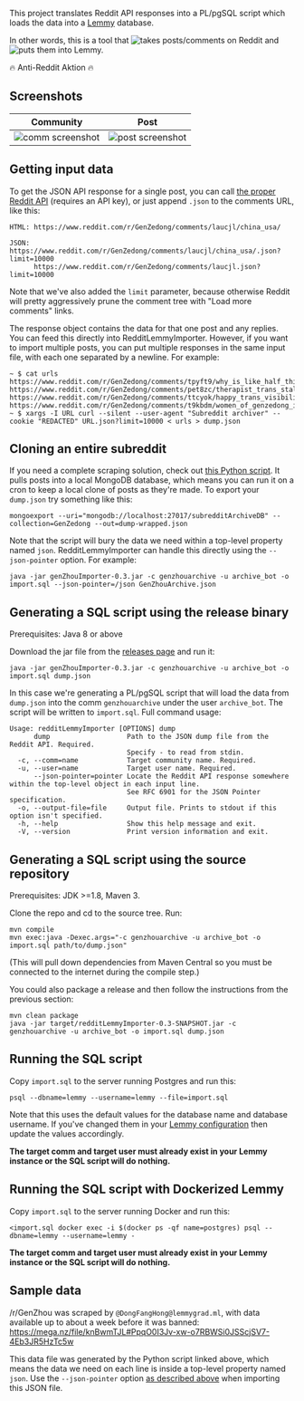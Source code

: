 This project translates Reddit API responses into a PL/pgSQL script which loads the data into a [Lemmy](https://github.com/LemmyNet/lemmy/) database.

In other words, this is a tool that ![takes](https://user-images.githubusercontent.com/95945959/166644376-d165623c-6d1c-4cb6-80e9-918040968446.png) posts/comments on Reddit and ![puts](https://user-images.githubusercontent.com/95945959/166644445-e29e1b37-51d2-4a81-ab4f-fb30efd39f10.png) them into Lemmy.

🔥 Anti-Reddit Aktion 🔥

## Screenshots

Community|Post
---|---
![comm screenshot](https://user-images.githubusercontent.com/95945959/166649549-1d4eddfc-2a4e-4b83-a8c4-ef5935584b30.png)|![post screenshot](https://user-images.githubusercontent.com/95945959/166649995-df61648f-4346-4d6d-8545-ad26414cbd7d.png)

## Getting input data

To get the JSON API response for a single post, you can call [the proper Reddit API](https://www.reddit.com/dev/api/#GET_comments_{article}) (requires an API key), or just append `.json` to the comments URL, like this:

```
HTML: https://www.reddit.com/r/GenZedong/comments/laucjl/china_usa/

JSON: https://www.reddit.com/r/GenZedong/comments/laucjl/china_usa/.json?limit=10000
      https://www.reddit.com/r/GenZedong/comments/laucjl.json?limit=10000
```

Note that we've also added the `limit` parameter, because otherwise Reddit will pretty aggressively prune the comment tree with "Load more comments" links.

The response object contains the data for that one post and any replies. You can feed this directly into RedditLemmyImporter. However, if you want to import multiple posts, you can put multiple responses in the same input file, with each one separated by a newline. For example:

```
~ $ cat urls
https://www.reddit.com/r/GenZedong/comments/tpyft9/why_is_like_half_this_sub_made_of_trans_women/
https://www.reddit.com/r/GenZedong/comments/pet8zc/therapist_trans_stalin_isnt_real_she_cant_hurt/
https://www.reddit.com/r/GenZedong/comments/ttcyok/happy_trans_visibility_day_comrades/
https://www.reddit.com/r/GenZedong/comments/t9kbdm/women_of_genzedong_i_congratulate_you_for_your_day/
~ $ xargs -I URL curl --silent --user-agent "Subreddit archiver" --cookie "REDACTED" URL.json?limit=10000 < urls > dump.json
```

## Cloning an entire subreddit

If you need a complete scraping solution, check out [this Python script](https://lemmygrad.ml/post/187006/comment/130292). It pulls posts into a local MongoDB database, which means you can run it on a cron to keep a local clone of posts as they're made. To export your `dump.json` try something like this:

```
mongoexport --uri="mongodb://localhost:27017/subredditArchiveDB" --collection=GenZedong --out=dump-wrapped.json
```

Note that the script will bury the data we need within a top-level property named `json`. RedditLemmyImporter can handle this directly using the `--json-pointer` option. For example:

```
java -jar genZhouImporter-0.3.jar -c genzhouarchive -u archive_bot -o import.sql --json-pointer=/json GenZhouArchive.json
```

## Generating a SQL script using the release binary

Prerequisites: Java 8 or above

Download the jar file from the [releases page](https://github.com/rileynull/RedditLemmyImporter/releases) and run it:

```
java -jar genZhouImporter-0.3.jar -c genzhouarchive -u archive_bot -o import.sql dump.json
```

In this case we're generating a PL/pgSQL script that will load the data from `dump.json` into the comm `genzhouarchive` under the user `archive_bot`. The script will be written to `import.sql`. Full command usage:

```
Usage: redditLemmyImporter [OPTIONS] dump
      dump                   Path to the JSON dump file from the Reddit API. Required.
                             Specify - to read from stdin.
  -c, --comm=name            Target community name. Required.
  -u, --user=name            Target user name. Required.
      --json-pointer=pointer Locate the Reddit API response somewhere within the top-level object in each input line.
                             See RFC 6901 for the JSON Pointer specification.
  -o, --output-file=file     Output file. Prints to stdout if this option isn't specified.
  -h, --help                 Show this help message and exit.
  -V, --version              Print version information and exit.
```

## Generating a SQL script using the source repository

Prerequisites: JDK >=1.8, Maven 3. 

Clone the repo and cd to the source tree. Run:

```
mvn compile
mvn exec:java -Dexec.args="-c genzhouarchive -u archive_bot -o import.sql path/to/dump.json"
```

(This will pull down dependencies from Maven Central so you must be connected to the internet during the compile step.)

You could also package a release and then follow the instructions from the previous section:

```
mvn clean package
java -jar target/redditLemmyImporter-0.3-SNAPSHOT.jar -c genzhouarchive -u archive_bot -o import.sql dump.json
```

## Running the SQL script

Copy `import.sql` to the server running Postgres and run this:

```
psql --dbname=lemmy --username=lemmy --file=import.sql
```

Note that this uses the default values for the database name and database username. If you've changed them in your [Lemmy configuration](https://join-lemmy.org/docs/en/administration/configuration.html#full-config-with-default-values) then update the values accordingly.

**The target comm and target user must already exist in your Lemmy instance or the SQL script will do nothing.**

## Running the SQL script with Dockerized Lemmy

Copy `import.sql` to the server running Docker and run this:

```
<import.sql docker exec -i $(docker ps -qf name=postgres) psql --dbname=lemmy --username=lemmy -
```

**The target comm and target user must already exist in your Lemmy instance or the SQL script will do nothing.**

## Sample data

/r/GenZhou was scraped by `@DongFangHong@lemmygrad.ml`, with data available up to about a week before it was banned:  
https://mega.nz/file/knBwmTJL#PpqO0I3Jv-xw-o7RBWSi0JSScjSV7-4Eb3JR5HzTc5w

This data file was generated by the Python script linked above, which means the data we need on each line is inside a top-level property named `json`. Use the `--json-pointer` option [as described above](#cloning-an-entire-subreddit) when importing this JSON file.
